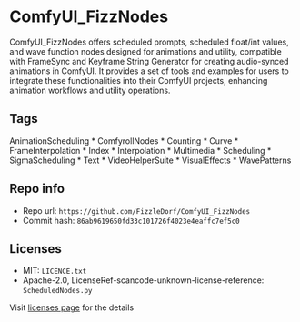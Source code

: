 # ComfyUI_FizzNodes
ComfyUI_FizzNodes offers scheduled prompts, scheduled float/int values, and wave function nodes designed for animations and utility, compatible with FrameSync and Keyframe String Generator for creating audio-synced animations in ComfyUI. It provides a set of tools and examples for users to integrate these functionalities into their ComfyUI projects, enhancing animation workflows and utility operations.

## Tags
AnimationScheduling * ComfyrollNodes * Counting * Curve * FrameInterpolation * Index * Interpolation * Multimedia * Scheduling * SigmaScheduling * Text * VideoHelperSuite * VisualEffects * WavePatterns

## Repo info
- Repo url: `https://github.com/FizzleDorf/ComfyUI_FizzNodes`
- Commit hash: `86ab9619650fd33c101726f4023e4eaffc7ef5c0`

## Licenses
- MIT: `LICENCE.txt`
- Apache-2.0, LicenseRef-scancode-unknown-license-reference: `ScheduledNodes.py`

Visit [licenses page](licenses.md) for the details
